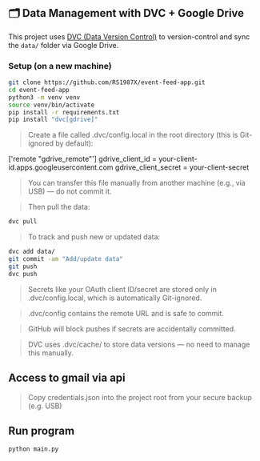 ## 🗂 Data Management with DVC + Google Drive

This project uses [DVC (Data Version Control)](https://dvc.org/) to version-control and sync the `data/` folder via Google Drive.

### Setup (on a new machine)

```bash
git clone https://github.com/RS1987X/event-feed-app.git
cd event-feed-app
python3 -m venv venv
source venv/bin/activate
pip install -r requirements.txt
pip install "dvc[gdrive]"
```

>Create a file called .dvc/config.local in the root directory (this is Git-ignored by default):

['remote "gdrive_remote"']
    gdrive_client_id = your-client-id.apps.googleusercontent.com
    gdrive_client_secret = your-client-secret


>You can transfer this file manually from another machine (e.g., via USB) — do not commit it.

>Then pull the data:

```bash
dvc pull
```

>To track and push new or updated data:

```bash
dvc add data/
git commit -am "Add/update data"
git push
dvc push
```

>Secrets like your OAuth client ID/secret are stored only in .dvc/config.local, which is automatically Git-ignored.

>.dvc/config contains the remote URL and is safe to commit.

>GitHub will block pushes if secrets are accidentally committed.

>DVC uses .dvc/cache/ to store data versions — no need to manage this manually.

## Access to gmail via api

>Copy credentials.json into the project root from your secure backup (e.g. USB)


## Run program 

```bash
python main.py
```